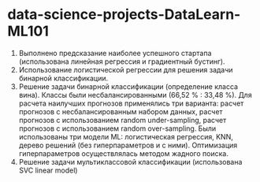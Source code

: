 # data-science-projects-DataLearn-ML101
1. Выполнено предсказание наиболее успешного стартапа (использована линейная регрессия и градиентный бустинг).
2. Использование логистической регрессии для решения задачи бинарной классификации.
3. Решение задачи бинарной классификации (определение класса вина). Классы были несбалансированными (66,52 % : 33,48 %). 
Для расчета наилучших прогнозов применялись три варианта: расчет прогнозов с несбалансированным набором данных, расчет прогнозов с использованием random under-sampling, расчет прогнозов с использованием random over-sampling. Были использованы три модели ML: логистическая регрессия, KNN, дерево решений (без гиперпараметров и с ними). Оптимизация гиперпараметров осуществлялась методом жадного поиска.
4. Решение задачи мультиклассовой классификации (использована SVC linear model)
